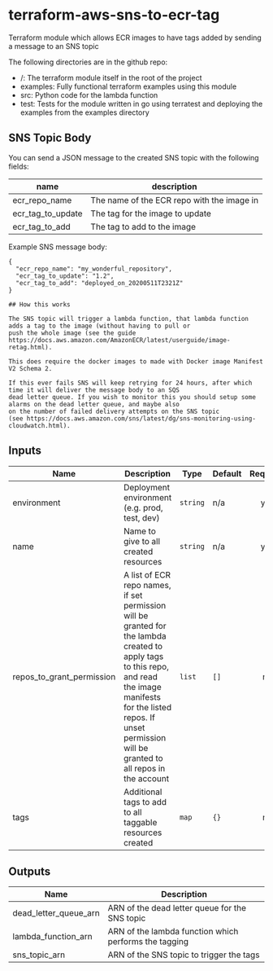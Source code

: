# terraform-aws-sns-to-ecr-tag  
Terraform module which allows ECR images to have tags added by sending a message to an SNS topic

The following directories are in the github repo:

* /: The terraform module itself in the root of the project
* examples: Fully functional terraform examples using this module
* src: Python code for the lambda function
* test: Tests for the module written in go using terratest and deploying the examples from the examples directory

## SNS Topic Body

You can send a JSON message to the created SNS topic with the following fields:

| name              | description                                 |
|-------------------|---------------------------------------------|
| ecr\_repo\_name     | The name of the ECR repo with the image in  |
| ecr\_tag\_to\_update | The tag for the image to update             |
| ecr\_tag\_to\_add    | The tag to add to the image                 |

Example SNS message body:
```
{
  "ecr_repo_name": "my_wonderful_repository",
  "ecr_tag_to_update": "1.2",
  "ecr_tag_to_add": "deployed_on_20200511T2321Z"
}

## How this works

The SNS topic will trigger a lambda function, that lambda function adds a tag to the image (without having to pull or
push the whole image (see the guide https://docs.aws.amazon.com/AmazonECR/latest/userguide/image-retag.html).

This does require the docker images to made with Docker image Manifest V2 Schema 2.

If this ever fails SNS will keep retrying for 24 hours, after which time it will deliver the message body to an SQS
dead letter queue. If you wish to monitor this you should setup some alarms on the dead letter queue, and maybe also
on the number of failed delivery attempts on the SNS topic
(see https://docs.aws.amazon.com/sns/latest/dg/sns-monitoring-using-cloudwatch.html).
```

## Inputs

| Name | Description | Type | Default | Required |
|------|-------------|------|---------|:--------:|
| environment | Deployment environment (e.g. prod, test, dev) | `string` | n/a | yes |
| name | Name to give to all created resources | `string` | n/a | yes |
| repos\_to\_grant\_permission | A list of ECR repo names, if set permission will be granted for the lambda created to apply tags to this repo, and read the image manifests for the listed repos. If unset permission will be granted to all repos in the account | `list` | `[]` | no |
| tags | Additional tags to add to all taggable resources created | `map` | `{}` | no |

## Outputs

| Name | Description |
|------|-------------|
| dead\_letter\_queue\_arn | ARN of the dead letter queue for the SNS topic |
| lambda\_function\_arn | ARN of the lambda function which performs the tagging |
| sns\_topic\_arn | ARN of the SNS topic to trigger the tags |


